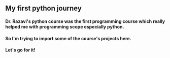 ## My first python journey

#### Dr. Razavi's python course was the first programming course which really helped me with programming scope especially python.
#### So I'm trying to import some of the course's projects here.

#### Let's go for it!
